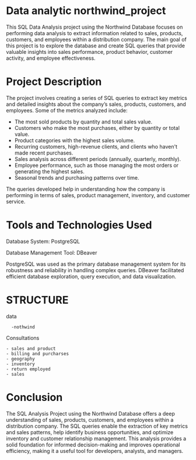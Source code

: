 # Data analytic northwind_project
This SQL Data Analysis project using the Northwind Database focuses on performing data analysis to extract information related to sales, products, customers, and employees within a distribution company. The main goal of this project is to explore the database and create SQL queries that provide valuable insights into sales performance, product behavior, customer activity, and employee effectiveness.

# Project Description
The project involves creating a series of SQL queries to extract key metrics and detailed insights about the company’s sales, products, customers, and employees. Some of the metrics analyzed include:

-	The most sold products by quantity and total sales value.
-	Customers who make the most purchases, either by quantity or total value.
-	Product categories with the highest sales volume.
-	Recurring customers, high-revenue clients, and clients who haven't made recent purchases.
-	Sales analysis across different periods (annually, quarterly, monthly).
-	Employee performance, such as those managing the most orders or generating the highest sales.
-	Seasonal trends and purchasing patterns over time.
  
The queries developed help in understanding how the company is performing in terms of sales, product management, inventory, and customer service.
# Tools and Technologies Used

Database System: PostgreSQL

Database Management Tool: DBeaver

PostgreSQL was used as the primary database management system for its robustness and reliability in handling complex queries. DBeaver facilitated efficient database exploration, query execution, and data visualization.
# STRUCTURE

data
  
      -nothwind

Consultations

    - sales and product
    - billing and purcharses
    - geography
    - inventory
    - return employed
    - sales


# Conclusion
The SQL Analysis Project using the Northwind Database offers a deep understanding of sales, products, customers, and employees within a distribution company. The SQL queries enable the extraction of key metrics and sales patterns, help identify business opportunities, and optimize inventory and customer relationship management. This analysis provides a solid foundation for informed decision-making and improves operational efficiency, making it a useful tool for developers, analysts, and managers.

